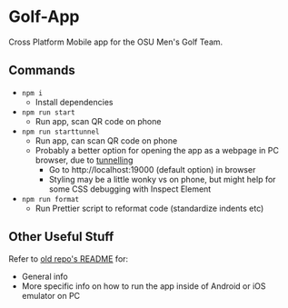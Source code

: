 # Golf-App

Cross Platform Mobile app for the OSU Men's Golf Team.

## Commands

- `npm i`
  - Install dependencies
- `npm run start`
  - Run app, scan QR code on phone
- `npm run starttunnel`
  - Run app, can scan QR code on phone
  - Probably a better option for opening the app as a webpage in PC browser, due to [tunnelling](https://docs.expo.dev/more/expo-cli/?redirected#tunneling)
    - Go to http://localhost:19000 (default option) in browser
    - Styling may be a little wonky vs on phone, but might help for some CSS debugging with Inspect Element
- `npm run format`
  - Run Prettier script to reformat code (standardize indents etc)

## Other Useful Stuff

Refer to [old repo's README](https://github.com/efmmoncada/golf-drill-challenge-app/blob/main/README.md) for:

- General info
- More specific info on how to run the app inside of Android or iOS emulator on PC
